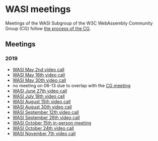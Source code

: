 # WASI meetings

Meetings of the WASI Subgroup of the W3C WebAssembly Community Group (CG) follow
[the process of the CG](https://github.com/WebAssembly/meetings).

## Meetings

### 2019

 * [WASI May 2nd video call](2019/WASI-05-02.md)
 * [WASI May 16th video call](2019/WASI-05-16.md)
 * [WASI May 30th video call](2019/WASI-05-30.md)
 * no meeting on 06-13 due to overlap with the [CG meeting](https://github.com/WebAssembly/meetings/blob/master/2019/CG-06.md)
 * [WASI June 27th video call](2019/WASI-06-27.md)
 * [WASI July 18th video call](2019/WASI-07-18.md)
 * [WASI August 15th video call](2019/WASI-08-15.md)
 * [WASI August 30th video call](2019/WASI-08-30.md)
 * [WASI September 12th video call](2019/WASI-09-12.md)
 * [WASI September 26th video call](2019/WASI-09-26.md)
 * [WASI October 15th in-person meeting](2019/WASI-10-15.md)
 * [WASI October 24th video call](2019/WASI-10-24.md)
 * [WASI November 7th video call](2019/WASI-11-07.md)
